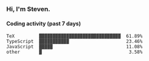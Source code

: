 ### Hi, I'm Steven.

#### Coding activity (past 7 days)
```
TeX         ▓▓▓▓▓▓▓▓▓▓▓▓▓▓▓▓▓▓▓▓▓▓▓▓▓▓▓▓▓▓  61.89%
TypeScript  ▓▓▓▓▓▓▓▓▓▓▓                     23.46%
JavaScript  ▓▓▓▓▓                           11.08%
other       ▓                                3.58%
```

